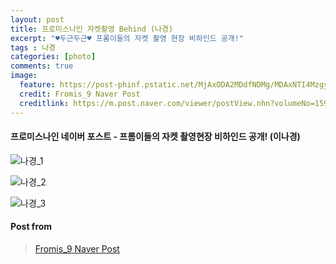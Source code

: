 ```yaml
---
layout: post
title: 프로미스나인 자켓촬영 Behind (나경)
excerpt: "♥두근두근♥ 프롬이들의 자켓 촬영 현장 비하인드 공개!"
tags : 나경
categories: [photo]
comments: true
image:
  feature: https://post-phinf.pstatic.net/MjAxODA2MDdfNDMg/MDAxNTI4MzgyNzcwNjcw.fi7iQeSozPminNQ1UdoG5c-Fy0JDOO6UWPdR_q_iOt8g.fD3MdHrWaOwU-HCCxq4CyrZpJ9r-lt_TTO6_FwUADa0g.JPEG/30.jpg?type=w1200
  credit: Fromis_9 Naver Post
  creditlink: https://m.post.naver.com/viewer/postView.nhn?volumeNo=15975468&memberNo=40751978
---
```


#### 프로미스나인 네이버 포스트 - 프롬이들의 자켓 촬영현장 비하인드 공개! (이나경)

![나경_1](https://post-phinf.pstatic.net/MjAxODA2MDdfMjA3/MDAxNTI4MzgyNzczMTg2.kXH6KIezfBM1hOEus2o6KMU_OjAvWn0I5kRU1BVZjs8g.Xt4G2K58s4tokAAGip0ylJqs5QdoCXQ-QZMouRPEiGYg.JPEG/31.jpg?type=w1200)

![나경_2](https://post-phinf.pstatic.net/MjAxODA2MDdfMTkw/MDAxNTI4MzgyODA3Nzk0.hZUmYjwdgZbYrMiHC1E1XAPLdKD_LTU_ZvuDuqDgf0Ag.tyd-x0pVALMrJ7n6Wgrvu1Hvpq9IAf2QbTPUQok1DXAg.JPEG/32.jpg?type=w1200)

![나경_3](https://post-phinf.pstatic.net/MjAxODA2MDdfMTk1/MDAxNTI4MzgyODEwNDI5.Pm-nG8CPiRx0mgLWWGxuEa0NoVYyEEUXVdKCzTWKAssg.xMQCCkdBhG-o-BeHFd8-XntHOwZusExnDXNDbEgfioog.JPEG/33.jpg?type=w1200)

#### Post from 
> [Fromis_9 Naver Post](https://m.post.naver.com/viewer/postView.nhn?volumeNo=15975468&memberNo=40751978)